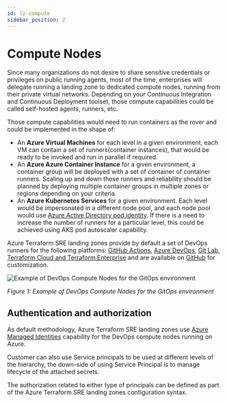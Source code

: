 ```yaml
---
id: lz-compute
sidebar_position: 2
---
```


# Compute Nodes

Since many organizations do not desire to share sensitive credentials or privileges on public running agents, most of the time, enterprises will delegate running a landing zone to dedicated compute nodes, running from their private virtual networks. Depending on your Continuous Integration and Continuous Deployment toolset, those compute capabilities could be called self-hosted agents, runners, etc.

Those compute capabilities would need to run containers as the rover and could be implemented in the shape of:

- An **Azure Virtual Machines** for each level in a given environment, each VM can contain a set of runners(container instances), that would be ready to be invoked and run in parallel if required.
- An **Azure Azure Container Instance** for a given environment, a container group will be deployed with a set of container of container runners. Scaling up and down those runners and reliability should be planned by deploying multiple container groups in multiple zones or regions depending on your criteria. 
- An **Azure Kubernetes Services** for a given environment. Each level would be impersonated in a different node pool, and each node pool would use [Azure Active Directory pod identity](https://docs.microsoft.com/azure/aks/use-azure-ad-pod-identity). If there is a need to increase the number of runners for a particular level, this could be achieved using AKS pod autoscaler capability.

Azure Terraform SRE landing zones provide by default a set of DevOps runners for the following platforms: [GitHub Actions](https://github.com/features/actions), [Azure DevOps](https://docs.microsoft.com/azure/devops/pipelines/agents/agents), [Git Lab](https://docs.gitlab.com/runner/), [Terraform Cloud and Terraform Enterprise](https://www.terraform.io/docs/cloud/agents/index.html) and are available on [GitHub](https://github.com/aztfmod/rover/tree/master/agents) for customization.

![Example of DevOps Compute Nodes for the GitOps environment](./pictures/terraform-model-gitops.png)

*Figure 1: Example of DevOps Compute Nodes for the GitOps environment*

## Authentication and authorization

As default methodology, Azure Terraform SRE landing zones use [Azure Managed Identities](https://docs.microsoft.com/azure/active-directory/managed-identities-azure-resources/overview) capability for the DevOps compute nodes running on Azure.

Customer can also use Service principals to be used at different levels of the hierarchy, the down-side of using Service Principal is to manage lifecycle of the attached secrets.

The authorization related to either type of principals can be defined as part of the Azure Terraform SRE landing zones configuration syntax.
